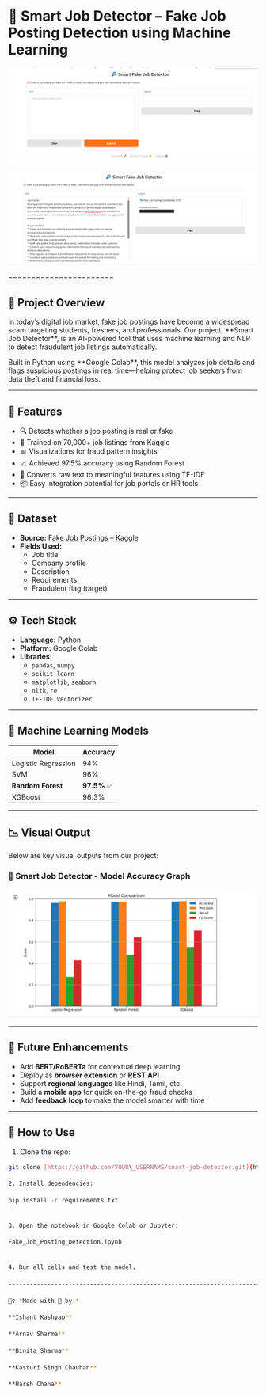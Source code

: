 # 🧠 Smart Job Detector – Fake Job Posting Detection using Machine Learning



![Smart job detector](./smart-job-detector.png)

![Smart Job Detector Banner](./smart-job-detector-2.png)

=======================

## 📌 Project Overview



In today’s digital job market, fake job postings have become a widespread scam targeting students, freshers, and professionals. Our project, \*\*Smart Job Detector\*\*, is an AI-powered tool that uses machine learning and NLP to detect fraudulent job listings automatically.



Built in Python using \*\*Google Colab\*\*, this model analyzes job details and flags suspicious postings in real time—helping protect job seekers from data theft and financial loss.



----------------------------------------------------------------------------------------

## 🧪 Features


- 🔍 Detects whether a job posting is real or fake
- 🤖 Trained on 70,000+ job listings from Kaggle
- 📊 Visualizations for fraud pattern insights
- 📈 Achieved 97.5% accuracy using Random Forest
- 💬 Converts raw text to meaningful features using TF-IDF
- 📦 Easy integration potential for job portals or HR tools


----------------------------------------------------------------------------------------------

## 📁 Dataset


- **Source:** [Fake Job Postings – Kaggle](https://www.kaggle.com/shivamb/real-or-fake-fake-jobposting-prediction)
- **Fields Used:**
  - Job title
  - Company profile
  - Description
  - Requirements
  - Fraudulent flag (target)


-------------------------------------------------------------------

## ⚙️ Tech Stack

- **Language:** Python  
- **Platform:** Google Colab  
- **Libraries:** 
  - `pandas`, `numpy`
  - `scikit-learn`
  - `matplotlib`, `seaborn`
  - `nltk`, `re`
  - `TF-IDF Vectorizer`
--------------------------------------------------------------------

## 🧠 Machine Learning Models


| Model               | Accuracy |
|--------------------|----------|
| Logistic Regression| 94%      |
| SVM                | 96%      |
| **Random Forest**  | **97.5%** ✅ |
| XGBoost            | 96.3%    |


-------------------------------------------------------------------


## 📉 Visual Output

Below are key visual outputs from our project:

### 📌 Smart Job Detector - Model Accuracy Graph

![Model Accuracy Graph](./graph.png)


-------------------------------------------------------------------------------

## 🚀 Future Enhancements

- Add **BERT/RoBERTa** for contextual deep learning
- Deploy as **browser extension** or **REST API**
- Support **regional languages** like Hindi, Tamil, etc.
- Build a **mobile app** for quick on-the-go fraud checks
- Add **feedback loop** to make the model smarter with time
-------------------------------------------------------------------------------

## 📂 How to Use


1. Clone the repo:

```bash
git clone [https://github.com/YOUR\_USERNAME/smart-job-detector.git](https://github.com/Binita-Sharma/fake-job-detection.git)

2. Install dependencies:

pip install -r requirements.txt


3. Open the notebook in Google Colab or Jupyter:

Fake_Job_Posting_Detection.ipynb


4. Run all cells and test the model.

----------------------------------------------------------------------------------------

🙋‍♀️ *Made with 💙 by:*

**Ishant Kashyap**

**Arnav Sharma**

**Binita Sharma**

**Kasturi Singh Chauhan**

**Harsh Chana**












